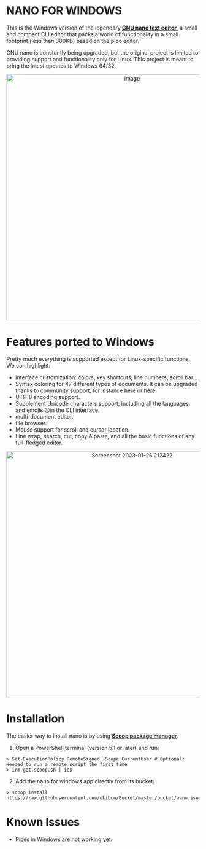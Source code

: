 # NANO FOR WINDOWS

This is the Windows version of the legendary **[GNU nano text editor](https://www.nano-editor.org/)**, a small and compact CLI editor that packs a world of functionality in a small footprint (less than 300KB) based on the pico editor.

GNU nano is constantly being upgraded, but the original project is limited to providing support and functionality only for Linux. This project is meant to bring the latest updates to Windows 64/32.

<div align="center"><img width="640" alt="image" src="https://user-images.githubusercontent.com/22417711/215018921-9b0ae50c-e63e-424c-85bb-6b722c5944b0.png"></div>

# Features ported to Windows

Pretty much everything is supported except for Linux-specific functions. We can highlight:

- interface customization: colors, key shortcuts, line numbers, scroll bar...
- Syntax coloring for 47 different types of documents. It can be upgraded thanks to community support, for instance [here](https://github.com/scopatz/nanorc) or [here](https://github.com/mitchell486/nanorc).
- UTF-8 encoding support.
- Supplement Unicode characters support, including all the languages and emojis 😜in the CLI interface.
- multi-document editor.
- file browser.
- Mouse support for scroll and cursor location.
- Line wrap, search, cut, copy & paste, and all the basic functions of any full-fledged editor.

<div align="center"><img width="640" alt="Screenshot 2023-01-26 212422" src="https://user-images.githubusercontent.com/22417711/215018756-09651357-8412-4b2c-a9af-c8dd2f0a20f0.png"></div>

# Installation

The easier way to install nano is by using **[Scoop package manager](https://scoop.sh/)**.

1. Open a PowerShell terminal (version 5.1 or later) and run:
```pwsh
> Set-ExecutionPolicy RemoteSigned -Scope CurrentUser # Optional: Needed to run a remote script the first time
> irm get.scoop.sh | iex
```
2. Add the nano for windows app directly from its bucket:
```pwsh
> scoop install https://raw.githubusercontent.com/okibcn/Bucket/master/bucket/nano.json
```
# Known Issues

- Pipes in Windows are not working yet.
